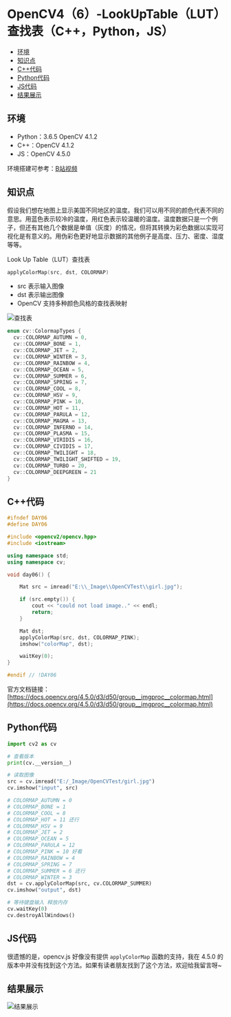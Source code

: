 # OpenCV4（6）-LookUpTable（LUT）查找表（C++，Python，JS）

  - [环境](#%E7%8E%AF%E5%A2%83)
  - [知识点](#%E7%9F%A5%E8%AF%86%E7%82%B9)
  - [C++代码](#c%E4%BB%A3%E7%A0%81)
  - [Python代码](#python%E4%BB%A3%E7%A0%81)
  - [JS代码](#js%E4%BB%A3%E7%A0%81)
  - [结果展示](#%E7%BB%93%E6%9E%9C%E5%B1%95%E7%A4%BA)

## 环境
* Python：3.6.5 OpenCV 4.1.2
* C++：OpenCV 4.1.2
* JS：OpenCV 4.5.0

环境搭建可参考：[B站视频](http://space.bilibili.com/365916694/#/)

## 知识点
假设我们想在地图上显示美国不同地区的温度。我们可以用不同的颜色代表不同的意思。用蓝色表示较冷的温度，用红色表示较温暖的温度。温度数据只是一个例子，但还有其他几个数据是单值（灰度）的情况，但将其转换为彩色数据以实现可视化是有意义的。用伪彩色更好地显示数据的其他例子是高度、压力、密度、湿度等等。

Look Up Table（LUT）查找表
```c
applyColorMap(src, dst, COLORMAP)
```

- src 表示输入图像
- dst 表示输出图像
- OpenCV 支持多种颜色风格的查找表映射

![查找表](https://cdn.jsdelivr.net/gh/ylsislove/image-home/test/20201112235120.png)

```c
enum cv::ColormapTypes {
  cv::COLORMAP_AUTUMN = 0,
  cv::COLORMAP_BONE = 1,
  cv::COLORMAP_JET = 2,
  cv::COLORMAP_WINTER = 3,
  cv::COLORMAP_RAINBOW = 4,
  cv::COLORMAP_OCEAN = 5,
  cv::COLORMAP_SUMMER = 6,
  cv::COLORMAP_SPRING = 7,
  cv::COLORMAP_COOL = 8,
  cv::COLORMAP_HSV = 9,
  cv::COLORMAP_PINK = 10,
  cv::COLORMAP_HOT = 11,
  cv::COLORMAP_PARULA = 12,
  cv::COLORMAP_MAGMA = 13,
  cv::COLORMAP_INFERNO = 14,
  cv::COLORMAP_PLASMA = 15,
  cv::COLORMAP_VIRIDIS = 16,
  cv::COLORMAP_CIVIDIS = 17,
  cv::COLORMAP_TWILIGHT = 18,
  cv::COLORMAP_TWILIGHT_SHIFTED = 19,
  cv::COLORMAP_TURBO = 20,
  cv::COLORMAP_DEEPGREEN = 21
}
```

## C++代码
```c++
#ifndef DAY06
#define DAY06

#include <opencv2/opencv.hpp>
#include <iostream>

using namespace std;
using namespace cv;

void day06() {

	Mat src = imread("E:\\_Image\\OpenCVTest\\girl.jpg");

	if (src.empty()) {
		cout << "could not load image.." << endl;
		return;
	}

	Mat dst;
	applyColorMap(src, dst, COLORMAP_PINK);
	imshow("colorMap", dst);

	waitKey(0);
}

#endif // !DAY06
```

官方文档链接：[https://docs.opencv.org/4.5.0/d3/d50/group__imgproc__colormap.html](https://docs.opencv.org/4.5.0/d3/d50/group__imgproc__colormap.html)


## Python代码
```Python
import cv2 as cv

# 查看版本
print(cv.__version__)

# 读取图像
src = cv.imread("E:/_Image/OpenCVTest/girl.jpg")
cv.imshow("input", src)

# COLORMAP_AUTUMN = 0
# COLORMAP_BONE = 1
# COLORMAP_COOL = 8
# COLORMAP_HOT = 11 还行
# COLORMAP_HSV = 9
# COLORMAP_JET = 2
# COLORMAP_OCEAN = 5
# COLORMAP_PARULA = 12
# COLORMAP_PINK = 10 好看
# COLORMAP_RAINBOW = 4
# COLORMAP_SPRING = 7
# COLORMAP_SUMMER = 6 还行
# COLORMAP_WINTER = 3
dst = cv.applyColorMap(src, cv.COLORMAP_SUMMER)
cv.imshow("output", dst)

# 等待键盘输入 释放内存
cv.waitKey(0)
cv.destroyAllWindows()
```

## JS代码
很遗憾的是，opencv.js 好像没有提供 `applyColorMap` 函数的支持，我在 4.5.0 的版本中并没有找到这个方法。如果有读者朋友找到了这个方法，欢迎给我留言呀~

## 结果展示
![结果展示](https://cdn.jsdelivr.net/gh/ylsislove/image-home/test/20201112235813.png)